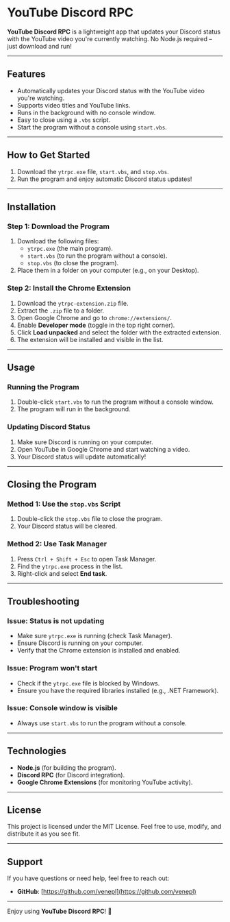 # YouTube Discord RPC

**YouTube Discord RPC** is a lightweight app that updates your Discord status with the YouTube video you're currently watching. No Node.js required – just download and run!

---

## Features

- Automatically updates your Discord status with the YouTube video you're watching.
- Supports video titles and YouTube links.
- Runs in the background with no console window.
- Easy to close using a `.vbs` script.
- Start the program without a console using `start.vbs`.

---

## How to Get Started

1. Download the `ytrpc.exe` file, `start.vbs`, and `stop.vbs`.
2. Run the program and enjoy automatic Discord status updates!

---

## Installation

### Step 1: Download the Program
1. Download the following files:
   - `ytrpc.exe` (the main program).
   - `start.vbs` (to run the program without a console).
   - `stop.vbs` (to close the program).
2. Place them in a folder on your computer (e.g., on your Desktop).

### Step 2: Install the Chrome Extension
1. Download the `ytrpc-extension.zip` file.
2. Extract the `.zip` file to a folder.
3. Open Google Chrome and go to `chrome://extensions/`.
4. Enable **Developer mode** (toggle in the top right corner).
5. Click **Load unpacked** and select the folder with the extracted extension.
6. The extension will be installed and visible in the list.

---

## Usage

### Running the Program
1. Double-click `start.vbs` to run the program without a console window.
2. The program will run in the background.

### Updating Discord Status
1. Make sure Discord is running on your computer.
2. Open YouTube in Google Chrome and start watching a video.
3. Your Discord status will update automatically!

---

## Closing the Program

### Method 1: Use the `stop.vbs` Script
1. Double-click the `stop.vbs` file to close the program.
2. Your Discord status will be cleared.

### Method 2: Use Task Manager
1. Press `Ctrl + Shift + Esc` to open Task Manager.
2. Find the `ytrpc.exe` process in the list.
3. Right-click and select **End task**.

---

## Troubleshooting

### Issue: Status is not updating
- Make sure `ytrpc.exe` is running (check Task Manager).
- Ensure Discord is running on your computer.
- Verify that the Chrome extension is installed and enabled.

### Issue: Program won't start
- Check if the `ytrpc.exe` file is blocked by Windows.
- Ensure you have the required libraries installed (e.g., .NET Framework).

### Issue: Console window is visible
- Always use `start.vbs` to run the program without a console.

---

## Technologies

- **Node.js** (for building the program).
- **Discord RPC** (for Discord integration).
- **Google Chrome Extensions** (for monitoring YouTube activity).

---

## License

This project is licensed under the MIT License. Feel free to use, modify, and distribute it as you see fit.

---

## Support

If you have questions or need help, feel free to reach out:
- **GitHub**: [https://github.com/venepl](https://github.com/venepl)

---

Enjoy using **YouTube Discord RPC**! 🚀
